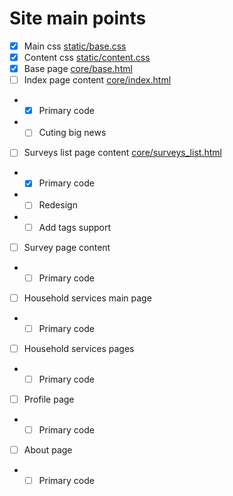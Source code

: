 # Site main points

- [x] Main css [static/base.css](static/base.css)
- [x] Content css [static/content.css](static/content.css)
- [x] Base page [core/base.html](core/base.html)
- [ ] Index page content [core/index.html](core/index.html)
- - [x] Primary code
- - [ ] Cuting big news
- [ ] Surveys list page content [core/surveys_list.html](core/surveys_list.html)
- - [x] Primary code
- - [ ] Redesign
- - [ ] Add tags support
- [ ] Survey page content
- - [ ] Primary code
- [ ] Household services main page
- - [ ] Primary code
- [ ] Household services pages
- - [ ] Primary code
- [ ] Profile page
- - [ ] Primary code
- [ ] About page
- - [ ] Primary code